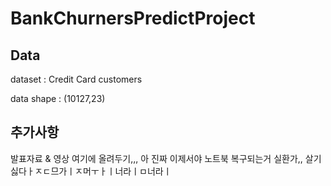# BankChurnersPredictProject

## Data
dataset : Credit Card customers

data shape : (10127,23)

## 추가사항
발표자료 & 영상 여기에 올려두기,,, 
아 진짜 이제서야 노트북 복구되는거 실환가,,
살기 싫다ㅏㅈㄷ므가ㅣㅈ머ㅜㅏㅣ너라ㅣㅁ너라ㅣ
